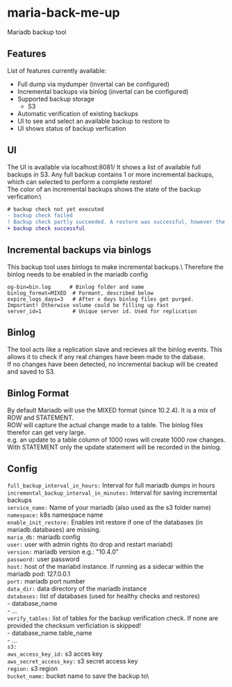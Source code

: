 # maria-back-me-up
Mariadb backup tool

## Features
List of features currently available:
- Full dump via mydumper (invertal can be configured)
- Incremental backups via binlog (invertal can be configured)
- Supported backup storage
    - S3
- Automatic verification of existing backups
- UI to see and select an available backup to restore to
- UI shows status of backup verfication

## UI
The UI is available via localhost:8081/
It shows a list of available full backups in S3. Any full backup contains 1 or more incremental backups, which can selected to perform a complete restore!\
The color of an incremental backups shows the state of the backup verfication:\
```diff
# backup check not yet executed
- backup check failed
! Backup check partly succeeded. A restore was successful, however the table checksum failed
+ backup check successful
```

## Incremental backups via binlogs
This backup tool uses binlogs to make incremental backups.\ 
Therefore the binlog needs to be enabled in the mariadb config
```
og-bin=bin.log      # Binlog folder and name
binlog_format=MIXED  # Formant, described below
expire_logs_days=3   # After x days binlog files get purged. Important! Otherwise volume could be filling up fast
server_id=1          # Unique server id. Used for replication
```

## Binlog
The tool acts like a replication slave and recieves all the binlog events. This allows it to check if any real changes have been made to the dabase.\
If no changes have been detected, no incremental backup will be created and saved to S3.


## Binlog Format
By default Mariadb will use the MIXED format (since 10.2.4). It is a mix of ROW and STATEMENT.\
ROW will capture the actual change made to a table. The binlog files therefor can get very large.\
e.g. an update to a table column of 1000 rows will create 1000 row changes. 
With STATEMENT only the update statement will be recorded in the binlog.


## Config
`full_backup_interval_in_hours:` Interval for full mariadb dumps in hours\
`incremental_backup_interval_in_minutes:` Interval for saving incremental backups\
`service_name:` Name of your mariadb (also used as the s3 folder name)\
`namespace:` k8s namespace name\
`enable_init_restore:` Enables init restore if one of the databases (in mariadb.databases) are missing.\
`maria_db:` mariadb config\
  `user:` user with admin rights (to drop and restart mariabd)\
  `version:` mariadb version e.g.: "10.4.0"\
  `password:` user password\
  `host:` host of the mariabd instance. If running as a sidecar within the mariadb pod: 127.0.0.1\
  `port:` mariadb port number\
  `data_dir:` data directory of the mariadb instance\
  `databases:` list of databases (used for healthy checks and restores)\
    - database_name\
    - ...\
  `verify_tables:` list of tables for the backup verification check. If none are provided the checksum verficiation is skipped!\
    - database_name.table_name\
    - ...\
`s3:`\
  `aws_access_key_id:` s3 acces key\
  `aws_secret_access_key:` s3 secret access key\
  `region:` s3 region\
  `bucket_name:` bucket name to save the backup to\